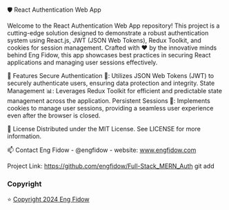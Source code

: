 🛡️ React Authentication Web App

Welcome to the React Authentication Web App repository! This project is a cutting-edge solution designed to demonstrate a robust authentication system using React.js, JWT (JSON Web Tokens), Redux Toolkit, and cookies for session management. Crafted with ❤️ by the innovative minds behind Eng Fidow, this app showcases best practices in securing React applications and managing user sessions effectively.

🌟 Features
Secure Authentication 🔐: Utilizes JSON Web Tokens (JWT) to securely authenticate users, ensuring data protection and integrity.
State Management 📊: Leverages Redux Toolkit for efficient and predictable state management across the application.
Persistent Sessions 💾: Implements cookies to manage user sessions, providing a seamless user experience even after the browser is closed.



📝 License
Distributed under the MIT License. See LICENSE for more information.

📫 Contact
Eng Fidow - @engfidow - website: www.engfidow.com

Project Link: https://github.com/engfidow/Full-Stack_MERN_Auth
git add

### Copyright 

⭐️ [Copyright 2024 Eng Fidow ](https://www.engfidow.com/)